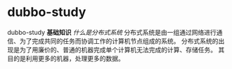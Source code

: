 # dubbo-study
dubbo-study
**基础知识**
_什么是分布式系统_
分布式系统是由一组通过网络进行通信、为了完成共同的任务而协调工作的计算机节点组成的系统。
分布式系统的出现是为了用廉价的、普通的机器完成单个计算机无法完成的计算、存储任务。
其目的是利用更多的机器，处理更多的数据。